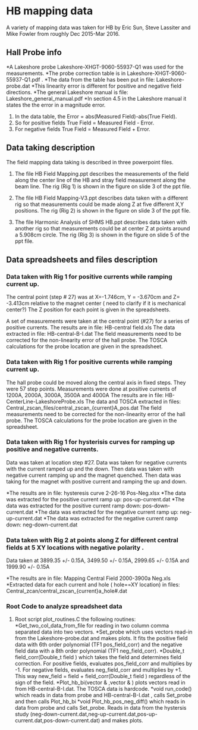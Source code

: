 HB mapping data
================

A variety of mapping data was taken for HB by Eric Sun, Steve Lassiter 
and Mike Fowler from roughly Dec 2015-Mar 2016.

## Hall Probe info

  *A Lakeshore probe Lakeshore-XHGT-9060-55937-Q1 was used for the measurements.
  *The probe correction table is in Lakeshore-XHGT-9060-55937-Q1.pdf .
  *The data from the table has been put in file: Lakeshore-probe.dat
  *This linearity error is different for positive and negative field directions. 
  *The general Lakeshore manual is file: Lakeshore_general_manual.pdf
  *In section 4.5 in the Lakeshore manual it states the the error in a magnitude error.
  1. In the data table, the Error = abs(Measured Field)-abs(True Field). 
  2. So for positive fields True Field = Measured Field - Error. 
  3. For negative fields True Field = Measured Field + Error.

## Data taking description

The field mapping data taking is described in three powerpoint files.

1. The file HB Field Mapping.ppt describes the measurements of the field
along the center line of the HB and stray field measurement along the beam line.
The rig (Rig 1) is shown in the  figure on slide 3 of the ppt file. 

2. The file HB Field Mapping-V3.ppt describes data taken with a different rig
so that measurements could be made along Z at five different X,Y positions.
The rig  (Rig 2) is shown in the  figure on slide 3 of the ppt file. 

3. The file Harmonic Analysis of SHMS HB.ppt describes data taken with another rig
so that measurements could be at center Z at points around a 5.908cm circle.
The rig  (Rig 3) is shown in the  figure on slide 5 of the ppt file.

## Data spreadsheets and files description

### Data taken with Rig 1 for positive currents while ramping current up.

 The central point (step # 27) was 
at X=-1.746cm, Y = -3.670cm and Z= -3.413cm 
relative to the magnet center ( need to clarify if it is mechanical center?)
The Z position for each point is given in the spreadsheets.

A set of measurements were taken at the central point (#27) for a series of positive currents. 
The results are in file: HB-central field.xls
The data extracted in file: HB-central-B-I.dat
The field measurements need to be corrected for the non-linearity error of the hall probe.
The TOSCA calculations for the probe location are given in the spreadsheet.


### Data taken with Rig 1 for positive currents while ramping current up.

The hall probe could be moved along the central axis in fixed steps.
They were 57 step points. Measurements were done at positive currents of 1200A, 2000A, 3000A, 3500A and 4000A
The results are in file: HB-CenterLine-LakeshoreProbe.xls
The data and TOSCA extracted in files: Central_zscan_files/central_zscan_{current}A_pos.dat
The field measurements need to be corrected for the non-linearity error of the hall probe.
The TOSCA calculations for the probe location are given in the spreadsheet.



### Data taken with Rig 1 for hysterisis curves for ramping up positive and negative currents.

Data was taken  at location step #27. Data was taken
for  negative  currents with the current ramped up
and the down. Then data was taken with negative current ramping up and the magnet quenched.
Then data was taking for the magnet with positive current and ramping the up and down.

  *The results are in file: hysteresis curve 2-26-16 Pos-Neg.xlsx
  *The data was extracted for the positive current ramp up: pos-up-current.dat
  *The data was extracted for the positive current ramp down: pos-down-current.dat
  *The data was extracted for the negative current ramp up: neg-up-current.dat
  *The data was extracted for the negative current ramp down: neg-down-current.dat

### Data taken with Rig 2 at points along Z for different central fields at 5 XY locations with negative polarity .

Data taken at 3899.35 +/- 0.15A, 3499.50 +/- 0.15A, 2999.65 +/- 0.15A and 1999.90 +/- 0.15A

  *The results are in file: Mapping Central Field 2000-3900a Neg.xls
  *Extracted data for each current and hole ( hole==XY location) in files: Central_zcan/central_zscan_{current}a_hole#.dat

### Root Code to analyze spreadsheet data
1. Root script plot_routines.C the following routines:
*Get_two_col_data_from_file for reading in two column comma separated data into two vectors.
*Set_probe which uses vectors read-in from the Lakeshore-probe.dat and makes plots. 
It fits the positive field data with 6th order polynomial (TF1 pos_field_corr) and 
the negative field data with a 8th order polynomial (TF1 neg_field_corr). 
*Double_t field_corr(Double_t field ) which takes the field and determines field correction. 
For positive fields, evaluates pos_field_corr and multiplies by -1.
For negative fields, evaluates neg_field_corr and multiplies by +1.
This way new_field = field + field_corr(Double_t field ) regardless of the sign of the field.
*Plot_hb_bi(vector<double> & ,vector<double> & ) plots vectors read in from HB-central-B-I.dat. The TOSCA data is hardcode. 
*void run_code() which reads in data from probe and HB-central-B-I.dat , calls Set_probe and then calls Plot_hb_bi
*void Plot_hb_pos_neg_diff() which reads in data from probe and calls Set_probe. 
Reads in data from the hystersis study (neg-down-current.dat,neg-up-current.dat,pos-up-current.dat,pos-down-current.dat) and makes plots.



